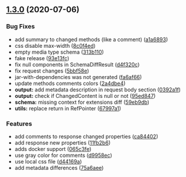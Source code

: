 ## [1.3.0](https://gitlab.int.gofura.com/fura/misc/openapi-diff/compare/1.2.0...1.3.0) (2020-07-06)


### Bug Fixes

* add summary to changed methods (like a comment) ([a1a6893](https://gitlab.int.gofura.com/fura/misc/openapi-diff/commit/a1a68930079631286d827866e51db9b6829cb057))
* css disable max-width ([8c0f4ed](https://gitlab.int.gofura.com/fura/misc/openapi-diff/commit/8c0f4edb04334e31686348da801b4ba4a401e303))
* empty media type schema ([313b110](https://gitlab.int.gofura.com/fura/misc/openapi-diff/commit/313b1100b80a46f6281911640a3ae1b270f2d07f))
* fake release ([93e13fc](https://gitlab.int.gofura.com/fura/misc/openapi-diff/commit/93e13fc864bd8e825bcd8e2b8ae9605f3667c99f))
* fix null components in SchemaDiffResult ([d4f320c](https://gitlab.int.gofura.com/fura/misc/openapi-diff/commit/d4f320c0a475c9d5e5204a10eb67986bdc7b0853))
* fix request changes ([5bbf58e](https://gitlab.int.gofura.com/fura/misc/openapi-diff/commit/5bbf58e18351eeb0bf95208457dccb52b7a034b1))
* jar-with-dependencies was not generated ([fa6af66](https://gitlab.int.gofura.com/fura/misc/openapi-diff/commit/fa6af6640d354cb7b05d71d20c898078cfea2085))
* update methods comments colors ([2a4dbe4](https://gitlab.int.gofura.com/fura/misc/openapi-diff/commit/2a4dbe4eeb328d0ace9d32c1c507e25337dcc022))
* **output:** add metadata description in request body section ([0392a1f](https://gitlab.int.gofura.com/fura/misc/openapi-diff/commit/0392a1f8d8c70f46ea11bf8bef835908cac54811))
* **output:** check if ChangedContent is null or not ([95ed847](https://gitlab.int.gofura.com/fura/misc/openapi-diff/commit/95ed8473036f7903ebdd60631dbb3b3eed440546))
* **schema:** missing context for extensions diff ([59eb9db](https://gitlab.int.gofura.com/fura/misc/openapi-diff/commit/59eb9dbacd0936cfefdefb9ed9cf4085ac38ebe4))
* **utils:** replace return in RefPointer ([67997a1](https://gitlab.int.gofura.com/fura/misc/openapi-diff/commit/67997a10647fbfcadc322e4cd8073ee6162c4f66))


### Features

* add comments to response changed properties ([ca84402](https://gitlab.int.gofura.com/fura/misc/openapi-diff/commit/ca84402e9403e4ad005fddb6fed28b16b3fe34c2))
* add response new properties ([11fb2b6](https://gitlab.int.gofura.com/fura/misc/openapi-diff/commit/11fb2b62ac2c81c75b6a76f205f2b25045159bd9))
* adds docker support ([065c3fe](https://gitlab.int.gofura.com/fura/misc/openapi-diff/commit/065c3fe78e8cc9999d51a0b70442a01079d10a38))
* use gray color for comments ([d9958ec](https://gitlab.int.gofura.com/fura/misc/openapi-diff/commit/d9958ec849a180474a142c17a39bf24dcb13efba))
* use local css file ([d44169a](https://gitlab.int.gofura.com/fura/misc/openapi-diff/commit/d44169a577deafac029785b62f9dec2f7d87aa5c))
* add metadata differences ([75a6aee](https://gitlab.int.gofura.com/fura/misc/openapi-diff/commit/75a6aee41b5d6796efa528892332b889f11e7eb5))
